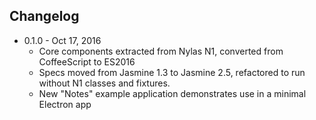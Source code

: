 ## Changelog

- 0.1.0 - Oct 17, 2016
  + Core components extracted from Nylas N1, converted from CoffeeScript to ES2016
  + Specs moved from Jasmine 1.3 to Jasmine 2.5, refactored to run without
    N1 classes and fixtures.
  + New "Notes" example application demonstrates use in a minimal Electron app
